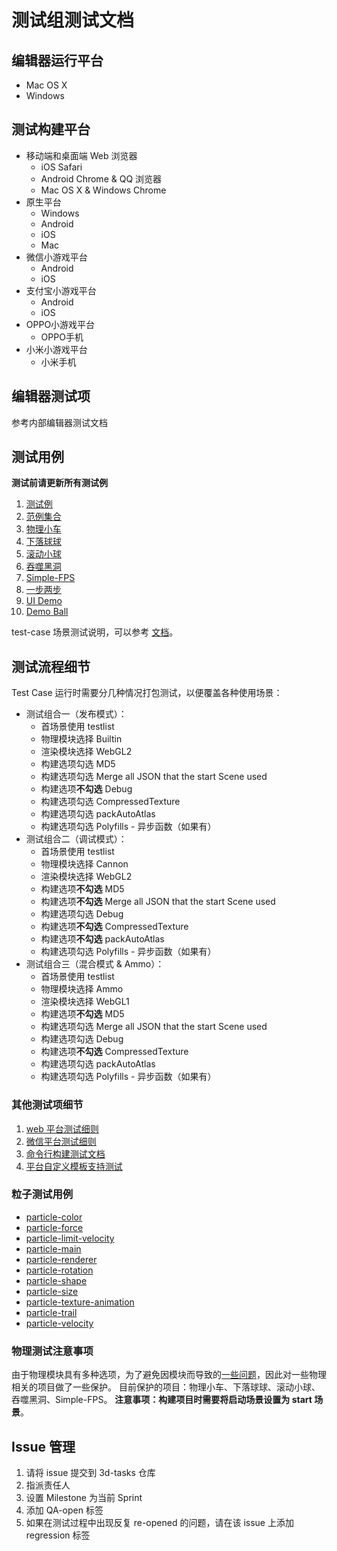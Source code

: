 # 测试组测试文档

## 编辑器运行平台

- Mac OS X
- Windows

## 测试构建平台

- 移动端和桌面端 Web 浏览器
  - iOS Safari
  - Android Chrome & QQ 浏览器
  - Mac OS X & Windows Chrome
- 原生平台
  - Windows
  - Android
  - iOS
  - Mac
- 微信小游戏平台
  - Android
  - iOS
- 支付宝小游戏平台
  - Android
  - iOS
- OPPO小游戏平台
  - OPPO手机
- 小米小游戏平台
  - 小米手机

## 编辑器测试项
参考内部编辑器测试文档

## 测试用例

**测试前请更新所有测试例**

1. [测试例](https://github.com/cocos-creator/test-cases-3d)
2. [范例集合](https://github.com/cocos-creator/example-3d)
3. [物理小车](https://github.com/cocos-creator/example-3d/tree/master/simple-car-game)
4. [下落球球](https://github.com/cocos-creator/example-3d/tree/master/falling-ball)
5. [滚动小球](https://github.com/cocos-creator/example-3d/tree/master/roll-a-ball)
6. [吞噬黑洞](https://github.com/cocos-creator/example-3d/tree/master/simple-hole)
7. [Simple-FPS](https://github.com/cocos-creator/example-3d/tree/master/simple-fps)
8. [一步两步](https://github.com/cocos-creator/tutorial-mind-your-step-3d)
9. [UI Demo](https://github.com/cocos-creator/demo-ui/tree/3d)
10. [Demo Ball](https://github.com/cocos-creator/demo-ball)

test-case 场景测试说明，可以参考 [文档](./test-case-docs.md)。

## 测试流程细节

Test Case 运行时需要分几种情况打包测试，以便覆盖各种使用场景：

- 测试组合一（发布模式）：
  - 首场景使用 testlist
  - 物理模块选择 Builtin
  - 渲染模块选择 WebGL2
  - 构建选项勾选 MD5
  - 构建选项勾选 Merge all JSON that the start Scene used
  - 构建选项**不勾选** Debug
  - 构建选项勾选 CompressedTexture
  - 构建选项勾选 packAutoAtlas
  - 构建选项勾选 Polyfills - 异步函数（如果有）
- 测试组合二（调试模式）：
  - 首场景使用 testlist
  - 物理模块选择 Cannon
  - 渲染模块选择 WebGL2
  - 构建选项**不勾选** MD5
  - 构建选项**不勾选** Merge all JSON that the start Scene used
  - 构建选项勾选 Debug
  - 构建选项**不勾选** CompressedTexture
  - 构建选项**不勾选** packAutoAtlas
  - 构建选项勾选 Polyfills - 异步函数（如果有）
- 测试组合三（混合模式 & Ammo）：
  - 首场景使用 testlist
  - 物理模块选择 Ammo
  - 渲染模块选择 WebGL1
  - 构建选项**不勾选** MD5
  - 构建选项勾选 Merge all JSON that the start Scene used
  - 构建选项勾选 Debug
  - 构建选项**不勾选** CompressedTexture
  - 构建选项勾选 packAutoAtlas
  - 构建选项勾选 Polyfills - 异步函数（如果有）

### 其他测试项细节
1. [web 平台测试细则](./publish/web-build-docs.md)
2. [微信平台测试细则](./publish/wechat-build-docs.md)
3. [命令行构建测试文档](./publish/publish-in-command.md)
4. [平台自定义模板支持测试](./publish/user-template.md)

### 粒子测试用例

 - [particle-color](./particle/particle-color.md)
 - [particle-force](./particle/particle-force.md)
 - [particle-limit-velocity](./particle/particle-limit-velocity.md)
 - [particle-main](./particle/particle-main.md)
 - [particle-renderer](./particle/particle-renderer.md)
 - [particle-rotation](./particle/particle-rotation.md)
 - [particle-shape](./particle/particle-shape.md)
 - [particle-size](./particle/particle-size.md)
 - [particle-texture-animation](./particle/particle-texture-animation.md)
 - [particle-trail](./particle/particle-trail.md)
 - [particle-velocity](./particle/particle-velocity.md)

### 物理测试注意事项

由于物理模块具有多种选项，为了避免因模块而导致的[一些问题](https://github.com/cocos-creator/3d-tasks/issues/1937)，因此对一些物理相关的项目做了一些保护。
目前保护的项目：物理小车、下落球球、滚动小球、吞噬黑洞、Simple-FPS。
**注意事项：构建项目时需要将启动场景设置为 start 场景**。

## Issue 管理

1. 请将 issue 提交到 3d-tasks 仓库
2. 指派责任人
3. 设置 Milestone 为当前 Sprint
4. 添加 QA-open 标签
5. 如果在测试过程中出现反复 re-opened 的问题，请在该 issue 上添加 regression 标签
